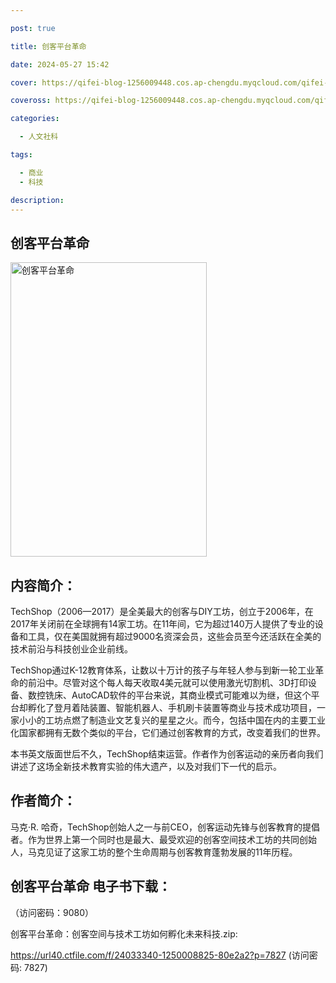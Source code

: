 ```yaml
---

post: true

title: 创客平台革命

date: 2024-05-27 15:42

cover: https://qifei-blog-1256009448.cos.ap-chengdu.myqcloud.com/qifei-blog/6600df479f345e8d03897446.jpg

coveross: https://qifei-blog-1256009448.cos.ap-chengdu.myqcloud.com/qifei-blog/6600df479f345e8d03897446.jpg

categories:

  - 人文社科

tags:

  - 商业
  - 科技

description:
---
```


## 创客平台革命
<img alt="创客平台革命 " class="aligncenter loaded" data-was-processed="true" decoding="async" fetchpriority="high" height="471" src="https://qifei-blog-1256009448.cos.ap-chengdu.myqcloud.com/qifei-blog/6600df479f345e8d03897446.jpg " style="cursor: zoom-in;" width="314"/>

## 内容简介：

TechShop（2006—2017）是全美最大的创客与DIY工坊，创立于2006年，在2017年关闭前在全球拥有14家工坊。在11年间，它为超过140万人提供了专业的设备和工具，仅在美国就拥有超过9000名资深会员，这些会员至今还活跃在全美的技术前沿与科技创业企业前线。

TechShop通过K-12教育体系，让数以十万计的孩子与年轻人参与到新一轮工业革命的前沿中。尽管对这个每人每天收取4美元就可以使用激光切割机、3D打印设备、数控铣床、AutoCAD软件的平台来说，其商业模式可能难以为继，但这个平台却孵化了登月着陆装置、智能机器人、手机刷卡装置等商业与技术成功项目，一家小小的工坊点燃了制造业文艺复兴的星星之火。而今，包括中国在内的主要工业化国家都拥有无数个类似的平台，它们通过创客教育的方式，改变着我们的世界。

本书英文版面世后不久，TechShop结束运营。作者作为创客运动的亲历者向我们讲述了这场全新技术教育实验的伟大遗产，以及对我们下一代的启示。

## 作者简介：

马克·R. 哈奇，TechShop创始人之一与前CEO，创客运动先锋与创客教育的提倡者。作为世界上第一个同时也是最大、最受欢迎的创客空间技术工坊的共同创始人，马克见证了这家工坊的整个生命周期与创客教育蓬勃发展的11年历程。

## 创客平台革命 电子书下载：

 （访问密码：9080）

创客平台革命：创客空间与技术工坊如何孵化未来科技.zip: 

https://url40.ctfile.com/f/24033340-1250008825-80e2a2?p=7827 (访问密码: 7827)
